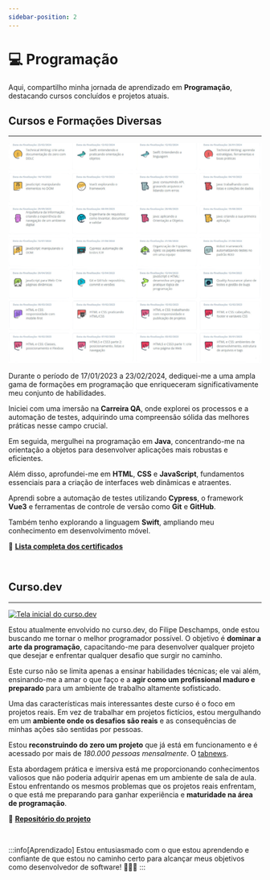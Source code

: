 ```yaml
---
sidebar-position: 2
---
```


# 💻 Programação
Aqui, compartilho minha jornada de aprendizado em **Programação**, destacando cursos concluídos e projetos atuais.

## Cursos e Formações Diversas
---

[![Lista de cursos realizados na Alura](/img/alura-courses.png)](https://www.alura.com.br)

Durante o período de 17/01/2023 a 23/02/2024, dediquei-me a uma ampla gama de formações em programação que enriqueceram significativamente meu conjunto de habilidades.

Iniciei com uma imersão na **Carreira QA**, onde explorei os processos e a automação de testes, adquirindo uma compreensão sólida das melhores práticas nesse campo crucial.

Em seguida, mergulhei na programação em **Java**, concentrando-me na orientação a objetos para desenvolver aplicações mais robustas e eficientes.

Além disso, aprofundei-me em **HTML**, **CSS** e **JavaScript**, fundamentos essenciais para a criação de interfaces web dinâmicas e atraentes.

Aprendi sobre a automação de testes utilizando **Cypress**, o framework **Vue3** e ferramentas de controle de versão como **Git** e **GitHub**.

Também tenho explorando a linguagem **Swift**, ampliando meu conhecimento em desenvolvimento móvel.


📜 **[Lista completa dos certificados](https://cursos.alura.com.br/user/eduesplinio/fullCertificate/a46c6293447c778e7bba1ab2c3b84933)**

<br/>


## Curso.dev
---

[![Tela inicial do curso.dev](/img/curso.dev.png)](https://curso.dev)

Estou atualmente envolvido no curso.dev, do Filipe Deschamps, onde estou buscando me tornar o melhor programador possível. O objetivo é **dominar a arte da programação**, capacitando-me para desenvolver qualquer projeto que desejar e enfrentar qualquer desafio que surgir no caminho.

Este curso não se limita apenas a ensinar habilidades técnicas; ele vai além, ensinando-me a amar o que faço e a **agir como um profissional maduro e preparado** para um ambiente de trabalho altamente sofisticado.

Uma das características mais interessantes deste curso é o foco em projetos reais. Em vez de trabalhar em projetos fictícios, estou mergulhando em um **ambiente onde os desafios são reais** e as consequências de minhas ações são sentidas por pessoas. 

Estou **reconstruindo do zero um projeto** que já está em funcionamento e é acessado por mais de *180.000 pessoas mensalmente*. O [tabnews](https://tabnews.com.br).

Esta abordagem prática e imersiva está me proporcionando conhecimentos valiosos que não poderia adquirir apenas em um ambiente de sala de aula. Estou enfrentando os mesmos problemas que os projetos reais enfrentam, o que está me preparando para ganhar experiência e **maturidade na área de programação**.

📁 [**Repositório do projeto**](https://github.com/eduesplinio/clone-tabnews)

<br/>

:::info[Aprendizado]
Estou entusiasmado com o que estou aprendendo e confiante de que estou no caminho certo para alcançar meus objetivos como desenvolvedor de software! 👨🏼‍💻
:::